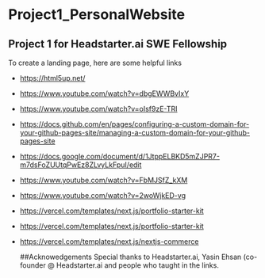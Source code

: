 # Project1_PersonalWebsite
## Project 1 for Headstarter.ai SWE Fellowship

To create a landing page, here are some helpful links
* https://html5up.net/
* https://www.youtube.com/watch?v=dbgEWWBvIxY
* https://www.youtube.com/watch?v=oIsf9zE-TRI
* https://docs.github.com/en/pages/configuring-a-custom-domain-for-your-github-pages-site/managing-a-custom-domain-for-your-github-pages-site
* https://docs.google.com/document/d/1JtppELBKD5mZJPR7-m7dsFoZUUtqPwEz8ZLvyLkFpuI/edit
* https://www.youtube.com/watch?v=FbMJSfZ_kXM
* https://www.youtube.com/watch?v=2woWjkED-vg
* https://vercel.com/templates/next.js/portfolio-starter-kit
* https://vercel.com/templates/next.js/portfolio-starter-kit
* https://vercel.com/templates/next.js/nextjs-commerce

  ##Acknowedgements
  Special thanks to Headstarter.ai, Yasin Ehsan (co-founder @ Headstarter.ai and people who taught in the links. 

